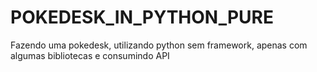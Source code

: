 # POKEDESK_IN_PYTHON_PURE
 Fazendo uma pokedesk, utilizando python sem framework, apenas com algumas bibliotecas e consumindo API
